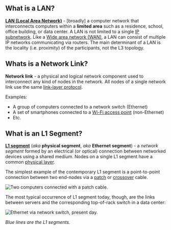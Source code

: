 ## What is a LAN?

[**LAN (Local Area Network)**](https://en.wikipedia.org/wiki/Local_area_network) - [broadly] a computer network that interconnects computers within a **limited area** such as a residence, school, office building, or data center. A LAN is not limited to a single [IP subnetwork](https://labs.iximiuz.com/courses/computer-networking-fundamentals/from-lan-to-vxlan#L3-segment). Like a [Wide area network (WAN)](https://en.wikipedia.org/wiki/Wide_area_network), a LAN can consist of multiple IP networks communicating via routers. The main determinant of a LAN is the locality (i.e. proximity) of the participants, not the L3 topology.

## Whats is a Network Link?

**Network link** - a physical and logical network component used to interconnect any kind of nodes in the network. All nodes of a single network link use the same [link-layer protocol](https://en.wikipedia.org/wiki/Link_layer).

Examples:

- A group of computers connected to a network switch (Ethernet)
- A set of smartphones connected to a [Wi-Fi access point](https://en.wikipedia.org/wiki/Wireless_access_point) (non-Ethernet)
- Etc.

## What is an L1 Segment?

[**L1 segment**](https://en.wikipedia.org/wiki/Network_segment#Ethernet) (*aka* **physical segment**, *aka* **Ethernet segment**) - a *network segment* formed by an electrical (or optical) connection between networked devices using a shared medium. Nodes on a single L1 segment have a common [physical layer](https://en.wikipedia.org/wiki/Physical_layer).

The simplest example of the contemporary L1 segment is a point-to-point connection between two end-nodes via a [patch](https://en.wikipedia.org/wiki/Patch_cable) or [crossover](https://en.wikipedia.org/wiki/Ethernet_crossover_cable) cable.

![Two computers connected with a patch cable.](https://labs.iximiuz.com/content/files/courses/computer-networking-fundamentals/1.from-lan-to-vxlan/__static__/l1-patch-cable-2000-opt.png)

The most typical occurrence of L1 segment today, though, are the links between servers and the corresponding top-of-rack switch in a data center:

![Ethernet via network switch, present day.](https://labs.iximiuz.com/content/files/courses/computer-networking-fundamentals/1.from-lan-to-vxlan/__static__/l1-network-switch-2000-opt.png)

_Blue lines are the L1 segments._